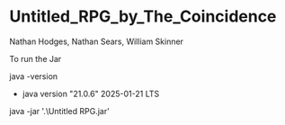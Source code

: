 # Untitled_RPG_by_The_Coincidence

Nathan Hodges, Nathan Sears, William Skinner

To run the Jar

java -version

- java version "21.0.6" 2025-01-21 LTS

java -jar '.\Untitled RPG.jar'
